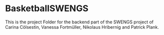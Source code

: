 # BasketballSWENGS
This is the project Folder for the backend part of the SWENGS project of Carina Cölsestin, Vanessa Fortmüller, Nikolaus Hribernig and Patrick Plank.

